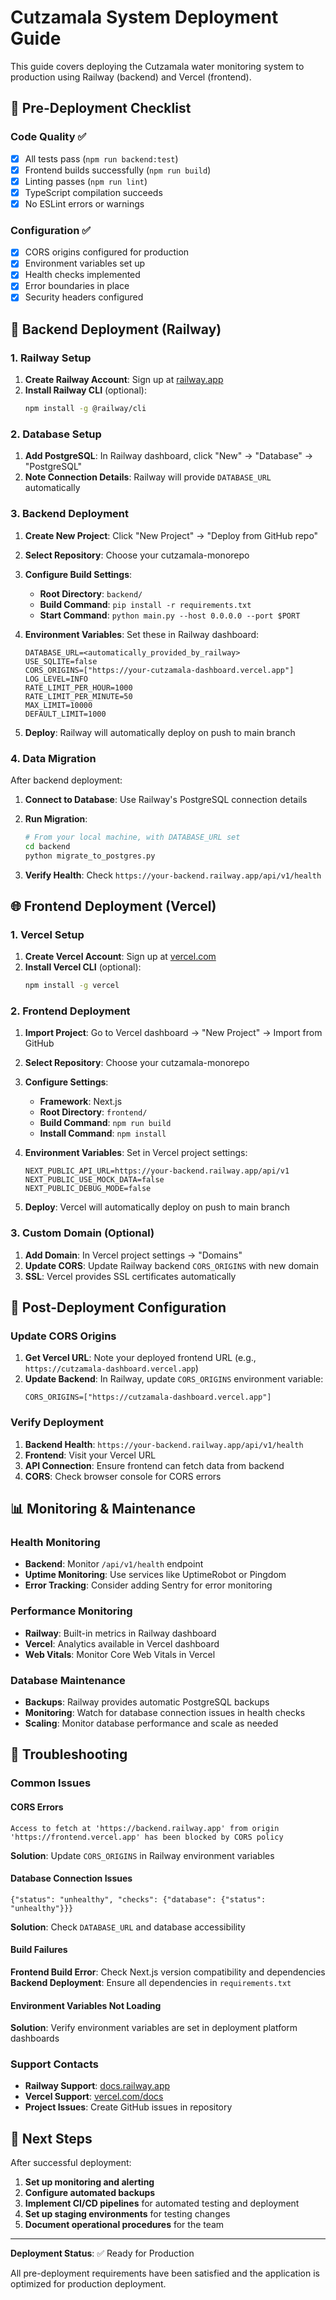 # Cutzamala System Deployment Guide

This guide covers deploying the Cutzamala water monitoring system to production using Railway (backend) and Vercel (frontend).

## 🎯 Pre-Deployment Checklist

### Code Quality ✅
- [x] All tests pass (`npm run backend:test`)
- [x] Frontend builds successfully (`npm run build`)  
- [x] Linting passes (`npm run lint`)
- [x] TypeScript compilation succeeds
- [x] No ESLint errors or warnings

### Configuration ✅
- [x] CORS origins configured for production
- [x] Environment variables set up
- [x] Health checks implemented
- [x] Error boundaries in place
- [x] Security headers configured

## 🚀 Backend Deployment (Railway)

### 1. Railway Setup

1. **Create Railway Account**: Sign up at [railway.app](https://railway.app)
2. **Install Railway CLI** (optional):
   ```bash
   npm install -g @railway/cli
   ```

### 2. Database Setup

1. **Add PostgreSQL**: In Railway dashboard, click "New" → "Database" → "PostgreSQL"
2. **Note Connection Details**: Railway will provide `DATABASE_URL` automatically

### 3. Backend Deployment

1. **Create New Project**: Click "New Project" → "Deploy from GitHub repo"
2. **Select Repository**: Choose your cutzamala-monorepo
3. **Configure Build Settings**:
   - **Root Directory**: `backend/`
   - **Build Command**: `pip install -r requirements.txt`
   - **Start Command**: `python main.py --host 0.0.0.0 --port $PORT`

4. **Environment Variables**: Set these in Railway dashboard:
   ```env
   DATABASE_URL=<automatically_provided_by_railway>
   USE_SQLITE=false
   CORS_ORIGINS=["https://your-cutzamala-dashboard.vercel.app"]
   LOG_LEVEL=INFO
   RATE_LIMIT_PER_HOUR=1000
   RATE_LIMIT_PER_MINUTE=50
   MAX_LIMIT=10000
   DEFAULT_LIMIT=1000
   ```

5. **Deploy**: Railway will automatically deploy on push to main branch

### 4. Data Migration

After backend deployment:

1. **Connect to Database**: Use Railway's PostgreSQL connection details
2. **Run Migration**: 
   ```bash
   # From your local machine, with DATABASE_URL set
   cd backend
   python migrate_to_postgres.py
   ```

3. **Verify Health**: Check `https://your-backend.railway.app/api/v1/health`

## 🌐 Frontend Deployment (Vercel)

### 1. Vercel Setup

1. **Create Vercel Account**: Sign up at [vercel.com](https://vercel.com)
2. **Install Vercel CLI** (optional):
   ```bash
   npm install -g vercel
   ```

### 2. Frontend Deployment

1. **Import Project**: Go to Vercel dashboard → "New Project" → Import from GitHub
2. **Select Repository**: Choose your cutzamala-monorepo
3. **Configure Settings**:
   - **Framework**: Next.js
   - **Root Directory**: `frontend/`
   - **Build Command**: `npm run build`
   - **Install Command**: `npm install`

4. **Environment Variables**: Set in Vercel project settings:
   ```env
   NEXT_PUBLIC_API_URL=https://your-backend.railway.app/api/v1
   NEXT_PUBLIC_USE_MOCK_DATA=false
   NEXT_PUBLIC_DEBUG_MODE=false
   ```

5. **Deploy**: Vercel will automatically deploy on push to main branch

### 3. Custom Domain (Optional)

1. **Add Domain**: In Vercel project settings → "Domains"
2. **Update CORS**: Update Railway backend `CORS_ORIGINS` with new domain
3. **SSL**: Vercel provides SSL certificates automatically

## 🔧 Post-Deployment Configuration

### Update CORS Origins

1. **Get Vercel URL**: Note your deployed frontend URL (e.g., `https://cutzamala-dashboard.vercel.app`)
2. **Update Backend**: In Railway, update `CORS_ORIGINS` environment variable:
   ```env
   CORS_ORIGINS=["https://cutzamala-dashboard.vercel.app"]
   ```

### Verify Deployment

1. **Backend Health**: `https://your-backend.railway.app/api/v1/health`
2. **Frontend**: Visit your Vercel URL
3. **API Connection**: Ensure frontend can fetch data from backend
4. **CORS**: Check browser console for CORS errors

## 📊 Monitoring & Maintenance

### Health Monitoring

- **Backend**: Monitor `/api/v1/health` endpoint
- **Uptime Monitoring**: Use services like UptimeRobot or Pingdom
- **Error Tracking**: Consider adding Sentry for error monitoring

### Performance Monitoring

- **Railway**: Built-in metrics in Railway dashboard
- **Vercel**: Analytics available in Vercel dashboard
- **Web Vitals**: Monitor Core Web Vitals in Vercel

### Database Maintenance

- **Backups**: Railway provides automatic PostgreSQL backups
- **Monitoring**: Watch for database connection issues in health checks
- **Scaling**: Monitor database performance and scale as needed

## 🐛 Troubleshooting

### Common Issues

#### CORS Errors
```
Access to fetch at 'https://backend.railway.app' from origin 'https://frontend.vercel.app' has been blocked by CORS policy
```
**Solution**: Update `CORS_ORIGINS` in Railway environment variables

#### Database Connection Issues
```
{"status": "unhealthy", "checks": {"database": {"status": "unhealthy"}}}
```
**Solution**: Check `DATABASE_URL` and database accessibility

#### Build Failures
**Frontend Build Error**: Check Next.js version compatibility and dependencies
**Backend Deployment**: Ensure all dependencies in `requirements.txt`

#### Environment Variables Not Loading
**Solution**: Verify environment variables are set in deployment platform dashboards

### Support Contacts

- **Railway Support**: [docs.railway.app](https://docs.railway.app)
- **Vercel Support**: [vercel.com/docs](https://vercel.com/docs)
- **Project Issues**: Create GitHub issues in repository

## 🚀 Next Steps

After successful deployment:

1. **Set up monitoring and alerting**
2. **Configure automated backups** 
3. **Implement CI/CD pipelines** for automated testing and deployment
4. **Set up staging environments** for testing changes
5. **Document operational procedures** for the team

---

**Deployment Status**: ✅ Ready for Production

All pre-deployment requirements have been satisfied and the application is optimized for production deployment.